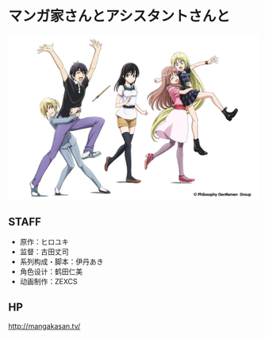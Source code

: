 # マンガ家さんとアシスタントさんと

![poster](poster.jpg)

## STAFF

- 原作：ヒロユキ
- 监督：古田丈司
- 系列构成・脚本：伊丹あき
- 角色设计：鹤田仁美
- 动画制作：ZEXCS

## HP

http://mangakasan.tv/